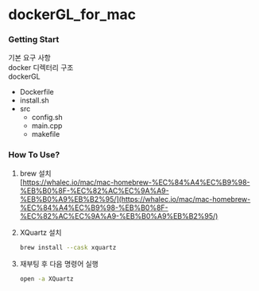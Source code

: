# dockerGL_for_mac  
### Getting Start  
기본 요구 사항  
docker
디렉터리 구조    
dockerGL
  - Dockerfile
  - install.sh
  - src
      - config.sh
      - main.cpp
      - makefile


### How To Use?  
1. brew 설치  
   [https://whalec.io/mac/mac-homebrew-%EC%84%A4%EC%B9%98-%EB%B0%8F-%EC%82%AC%EC%9A%A9-%EB%B0%A9%EB%B2%95/](https://whalec.io/mac/mac-homebrew-%EC%84%A4%EC%B9%98-%EB%B0%8F-%EC%82%AC%EC%9A%A9-%EB%B0%A9%EB%B2%95/)  
2. XQuartz 설치
   ``` bash
   brew install --cask xquartz
   ```
     
3. 재부팅 후 다음 명령어 실행
   ``` bash
   open -a XQuartz
   ```
   
